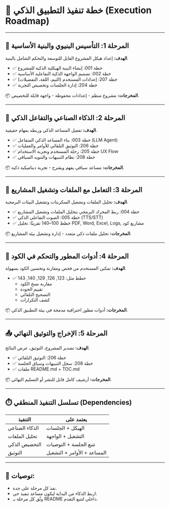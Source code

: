 # 🧭 خطة تنفيذ التطبيق الذكي (Execution Roadmap)

---

## 🧱 المرحلة 1: التأسيس البنيوي والبنية الأساسية
**الهدف:** إعداد هيكل المشروع القابل للتوسعة والتحكم الشامل بالبنية.

- ✅ خطة 001: إنشاء البنية الهيكلية الذكية للمشروع
- ✅ خطة 002: تصميم الواجهة الذكية التفاعلية الأساسية
- ✅ خطة 207: إعدادات المستخدم (الثيم، اللغة، التفضيلات)
- ✅ خطة 204: إدارة الجلسات وتخصيص التجربة

📦 **المخرجات:** مشروع منظم - إعدادات محفوظة - واجهة قابلة للتخصيص.

---

## 🧠 المرحلة 2: الذكاء الصناعي والتفاعل الذكي
**الهدف:** تفعيل المساعد الذكي وربطه بمهام حقيقية.

- ✅ خطة 003: بناء المساعد الذكي المتفاعل (LLM Agent)
- ✅ خطة 206: التوثيق التلقائي للأوامر والعمليات
- ✅ خطة 205: رحلة المستخدم وتجربة الاستخدام UX Flow
- ✅ خطة 208: نظام التنبيهات والتنويه السياقي

📦 **المخرجات:** مساعد سياقي يفهم ويقترح - تجربة ديناميكية ذكية.

---

## 📁 المرحلة 3: التعامل مع الملفات وتشغيل المشاريع
**الهدف:** تحليل الملفات وتشغيل السكربتات وتشغيل البيئات البرمجية.

- ✅ خطة 004: ربط المحرك البرمجي بتحليل الملفات وتشغيل المشاريع
- ✅ خطة 005: الصوت التفاعلي الذكي (TTS/STT)
- ✅ خطط 100–140 تقريبًا: تحليل PDF, Word, Excel, Logs, مشاريع كود

📦 **المخرجات:** تحليل ملفات ذكي متعدد - إدارة وتشغيل بيئة المشاريع.

---

## 🧰 المرحلة 4: أدوات المطور والتحكم في الكود
**الهدف:** تمكين المستخدم من فحص ومقارنة وتحسين الكود بسهولة.

- ✅ خطط مثل: 123, 126, 129, 140, 143
  - مقارنة نسخ الكود
  - تقييم الجودة
  - التصحيح التلقائي
  - كشف التكرارات

📦 **المخرجات:** أدوات مطور احترافية مدمجة في بيئة التطبيق الذكي.

---

## 📤 المرحلة 5: الإخراج والتوثيق النهائي
**الهدف:** تصدير المشروع، التوثيق، عرض النتائج.

- ✅ خطة 206: التوثيق التلقائي
- ✅ خطة 208: سجل التنبيهات وسياق الجلسة
- ✅ ملفات README.md + TOC.md

📦 **المخرجات:** أرشيف كامل قابل للنشر أو التسليم النهائي.

---

## ⏱️ تسلسل التنفيذ المنطقي (Dependencies)

| التنفيذ | يعتمد على |
|---------|-----------|
| الذكاء الصناعي | الهيكل + الجلسات |
| تحليل الملفات | التشغيل + الواجهة |
| التخصيص الذكي | تتبع الجلسة + التوصيات |
| التوثيق | المساعد + الأوامر + التشغيل |

---

## 📝 توصيات:
- نفذ كل مرحلة على حدة.
- اربط الذكاء من البداية ليكون مساعد تنفيذ حي.
- وثّق كل مرحلة بـ README داخلي لتتبع التقدم.

